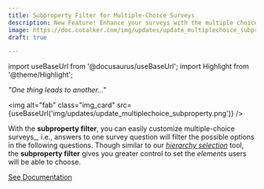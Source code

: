 ```yaml
---
title: Subproperty Filter for Multiple-Choice Surveys
description: New Feature! Enhance your surveys with the multiple choice component's subproperty filter. Apply the filter between concatenating collections to create dynamic surveys.
image: https://doc.cotalker.com/img/updates/update_multiplechoice_subproperty.png
draft: true

---
```


import useBaseUrl from '@docusaurus/useBaseUrl'; 
import Highlight from '@theme/Highlight';


<div class="card-demo">
<div class="card">
<div class="card__header">

<span className="hero__subtitle"><em>"One thing leads to another..."</em></span>

</div>
<div class="card__image">

<img alt="fab" class="img_card" src={useBaseUrl('img/updates/update_multiplechoice_subproperty.png')} />
<br/>

</div>
<div class="card__body">

With the **subproperty filter**, you can easily customize multiple-choice surveys_, i.e., answers to one survey question will filter the possible options in the following questions. Though similar to our [_hierarchy selection_](/docs/documentation/admin/survey/components/multiple_choice#tree-selector) tool, the **subproperty filter** gives you greater control to set the _elements_ users will be able to choose. 

</div>
<div class="card__footer">

<a class ="button button--secondary button--block" href="/docs/documentation/admin/survey/components/multiple_choice#subproperty-example">See Documentation</a>
<br/>

</div>
</div>
</div>
